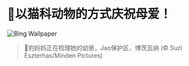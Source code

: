 # 🔖以猫科动物的方式庆祝母爱！

![Bing Wallpaper](https://www.bing.com/th?id=OHR.LeopardMother_ZH-CN6134353524_1920x1080.jpg&rf=LaDigue_1920x1080.jpg&pid=hp)

> 📝豹妈妈正在梳理她的幼崽，Jao保护区，博茨瓦纳 (© Suzi Eszterhas/Minden Pictures)
